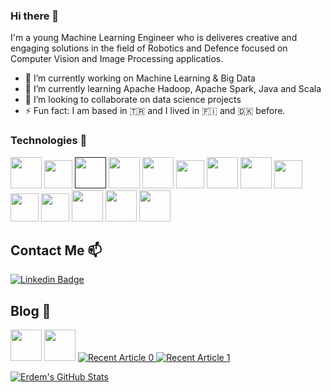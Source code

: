 ### Hi there 👋

I'm a young Machine Learning Engineer who is deliveres creative and engaging solutions in the field of Robotics and Defence focused on Computer Vision and Image Processing applicatios.

- 🔭 I’m currently working on Machine Learning & Big Data
- 🌱 I’m currently learning Apache Hadoop, Apache Spark, Java and Scala
- 👯 I’m looking to collaborate on data science projects
- ⚡ Fun fact: I am based in 🇹🇷 and I lived in 🇫🇮 and 🇩🇰 before.

### Technologies 🧠

<code><a href="https://www.python.org/" target="_blank"><img height="50" src="https://www.vectorlogo.zone/logos/python/python-ar21.svg"></a></code>
<code><a href="https://www.isocpp.org/" target="_blank"><img height="45" src="https://isocpp.org/assets/images/cpp_logo.png"></a></code>
<code><a href="" target="_blank"><img height="50" src="https://img.icons8.com/color/48/000000/c-programming.png"></a></code>
<code><a href="https://www.pytorch.org/" target="_blank"><img height="50" src="https://www.vectorlogo.zone/logos/pytorch/pytorch-ar21.svg"></a></code>
<code><a href="https://www.tensorflow.org/" target="_blank"><img height="50" src="https://www.vectorlogo.zone/logos/tensorflow/tensorflow-ar21.svg"></a></code>
<code><a href="https://www.keras.io/" target="_blank"><img height="45" src="https://keras.io/img/logo.png"></a></code>
<code><a href="https://www.opencv.org/" target="_blank"><img height="50" src="https://www.vectorlogo.zone/logos/opencv/opencv-ar21.svg"></a></code>
<code><a href="https://www.numpy.org/" target="_blank"><img height="50" src="https://www.vectorlogo.zone/logos/numpy/numpy-ar21.svg"></a></code>
<code><a href="https://www.ros.org/" target="_blank"><img height="45" src="https://www.ros.org/wp-content/uploads/2013/10/rosorg-logo1.png"></a></code>
<code><a href="http://www.gazebosim.org/" target="_blank"><img height="45" src="http://gazebosim.org/assets/masthead-0bd44817978df8069f427d8ca1657998789065a2b242edfd1a3d8ab4a329dd4c.png"></a></code>
<code><a href="https://www.mathworks.com/" target="_blank"><img height="45" src="https://www.mathworks.com/etc/designs/mathworks/img/pic-header-mathworks-logo.svg"></a></code>
<code><a href="https://www.jupyter.org/" target="_blank"><img height="50" src="https://www.vectorlogo.zone/logos/linux/linux-ar21.svg"></a></code>
<code><a href="https://github.com//" target="_blank"><img height="50" src="https://www.vectorlogo.zone/logos/github/github-ar21.svg"></a></code>
<code><a href="https://www.jupyter.org/" target="_blank"><img height="50" src="https://www.vectorlogo.zone/logos/jupyter/jupyter-ar21.svg"></a></code>

## Contact Me 📫

[![Linkedin Badge](https://img.shields.io/badge/erdemuysal13-follow%20on%20linkedin-blue?style=for-the-badge&logo=linkedin)](https://www.linkedin.com/in/erdemuysal13/)

## Blog :pencil:

<code><a href="https://medium.com/@erdemuysal13" target="_blank"><img height="50" src="https://www.vectorlogo.zone/logos/medium/medium-ar21.svg"></a></code>
<code><a href="https://www.kaggle.com/erdemuysal" target="_blank"><img height="50" src="https://www.vectorlogo.zone/logos/kaggle/kaggle-ar21.svg"></a></code>
<a target="_blank" href="https://github-readme-medium-recent-article.vercel.app/medium/@erdemuysal13/0"><img src="https://github-readme-medium-recent-article.vercel.app/medium/@erdemuysal13/0" alt="Recent Article 0"> 
<a target="_blank" href="https://github-readme-medium-recent-article.vercel.app/medium/@erdemuysal13/1"><img src="https://github-readme-medium-recent-article.vercel.app/medium/@erdemuysal13/1" alt="Recent Article 1"> 

![Erdem's GitHub Stats](https://github-readme-stats.vercel.app/api?username=erd3muysal&show_icons=true)
